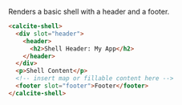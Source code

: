 Renders a basic shell with a header and a footer.

```html
<calcite-shell>
  <div slot="header">
    <header>
      <h2>Shell Header: My App</h2>
    </header>
  </div>
  <p>Shell Content</p>
  <!-- insert map or fillable content here -->
  <footer slot="footer">Footer</footer>
</calcite-shell>
```

